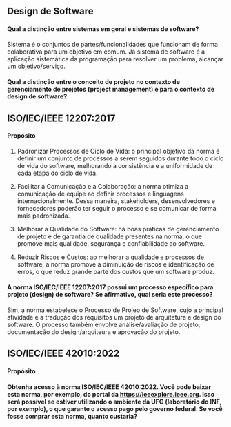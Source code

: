 ## Design de Software

#### Qual a distinção entre sistemas em geral e sistemas de software?

Sistema é o conjuntos de partes/funcionalidades que funcionam de forma colaborativa para um objetivo em comum. Já sistema de software é a aplicação sistemática da programação para resolver um problema, alcançar um objetivo/serviço. 


#### Qual a distinção entre o conceito de projeto no contexto de gerenciamento de projetos (project management) e para o contexto de design de software?





## ISO/IEC/IEEE 12207:2017

#### Propósito

1. Padronizar Processos de Ciclo de Vida: o principal objetivo da norma é definir um conjunto de processos a serem seguidos durante todo o ciclo de vida do software, melhorando a consistência e a uniformidade de cada etapa do ciclo de vida. 

2. Facilitar a Comunicação e a Colaboração: a norma otimiza a comunicação de equipe ao definir processos e linguagens internacionalmente. Dessa maneira, stakeholders, desenvolvedores e fornecedores poderão ter seguir o processo e se comunicar de forma mais padronizada.

3. Melhorar a Qualidade do Software: há boas práticas de gerenciamento de projeto e de garantia de qualidade presentes na norma, o que promove mais qualidade, segurança e confiabilidade ao software.

4. Reduzir Riscos e Custos: ao melhorar a qualidade e processos de software, a norma promove a diminuição de riscos e identificação de erros, o que reduz grande parte dos custos que um software produz. 


#### A norma ISO/IEC/IEEE 12207:2017 possui um processo específico para projeto (design) de software? Se afirmativo, qual seria este processo?

Sim, a norma estabelece o Processo de Projeo de Software, cujo a principal atividade é a tradução dos requisitos um projeto de arquitetura e design do software. O processo também envolve análise/avaliação de projeto, documentação do design/arquiteura e aprovação do projeto.




## ISO/IEC/IEEE 42010:2022

#### Propósito

#### Obtenha acesso à norma ISO/IEC/IEEE 42010:2022. Você pode baixar esta norma, por exemplo, do portal da https://ieeexplore.ieee.org. Isso será possível se estiver utilizando o ambiente da UFG (laboratório do INF, por exemplo), o que garante o acesso pago pelo governo federal. Se você fosse comprar esta norma, quanto custaria?

